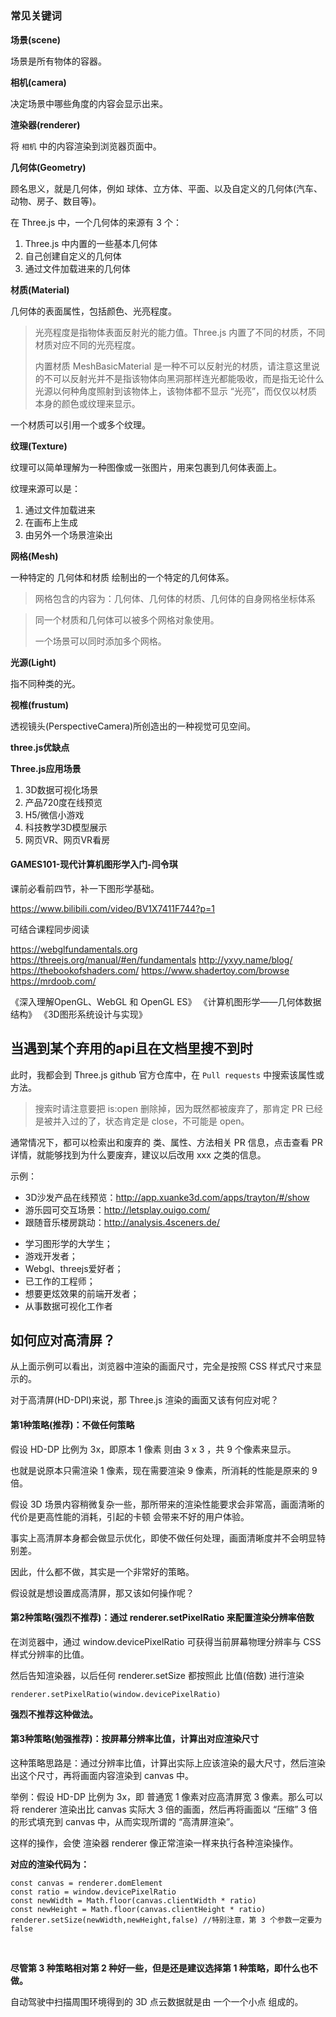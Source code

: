 # 


### 常见关键词

**场景(scene)**

场景是所有物体的容器。



**相机(camera)**

决定场景中哪些角度的内容会显示出来。



**渲染器(renderer)**

将 `相机` 中的内容渲染到浏览器页面中。


**几何体(Geometry)**

顾名思义，就是几何体，例如 球体、立方体、平面、以及自定义的几何体(汽车、动物、房子、数目等)。

在 Three.js 中，一个几何体的来源有 3 个：

1. Three.js 中内置的一些基本几何体
2. 自己创建自定义的几何体
3. 通过文件加载进来的几何体



**材质(Material)**

几何体的表面属性，包括颜色、光亮程度。

> 光亮程度是指物体表面反射光的能力值。Three.js 内置了不同的材质，不同材质对应不同的光亮程度。
>
> 内置材质 MeshBasicMaterial 是一种不可以反射光的材质，请注意这里说的不可以反射光并不是指该物体向黑洞那样连光都能吸收，而是指无论什么光源以何种角度照射到该物体上，该物体都不显示 “光亮”，而仅仅以材质本身的颜色或纹理来显示。

一个材质可以引用一个或多个纹理。

**纹理(Texture)**

纹理可以简单理解为一种图像或一张图片，用来包裹到几何体表面上。

纹理来源可以是：

1. 通过文件加载进来
2. 在画布上生成
3. 由另外一个场景渲染出



**网格(Mesh)**

一种特定的 几何体和材质 绘制出的一个特定的几何体系。

> 网格包含的内容为：几何体、几何体的材质、几何体的自身网格坐标体系

> 同一个材质和几何体可以被多个网格对象使用。
>
> 一个场景可以同时添加多个网格。

**光源(Light)**

指不同种类的光。

**视椎(frustum)**

透视镜头(PerspectiveCamera)所创造出的一种视觉可见空间。




**three.js优缺点**



**Three.js应用场景**

1. 3D数据可视化场景
2. 产品720度在线预览
3. H5/微信小游戏
4. 科技教学3D模型展示
5. 网页VR、网页VR看房


#### GAMES101-现代计算机图形学入门-闫令琪

课前必看前四节，补一下图形学基础。

https://www.bilibili.com/video/BV1X7411F744?p=1


可结合课程同步阅读

https://webglfundamentals.org
https://threejs.org/manual/#en/fundamentals
http://yxyy.name/blog/
https://thebookofshaders.com/
https://www.shadertoy.com/browse
https://mrdoob.com/



《深入理解OpenGL、WebGL 和 OpenGL ES》
《计算机图形学——几何体数据结构》
《3D图形系统设计与实现》


## 当遇到某个弃用的api且在文档里搜不到时
此时，我都会到 Three.js github 官方仓库中，在 `Pull requests` 中搜索该属性或方法。

> 搜索时请注意要把 is:open 删除掉，因为既然都被废弃了，那肯定 PR 已经是被并入过的了，状态肯定是 close，不可能是 open。

通常情况下，都可以检索出和废弃的 类、属性、方法相关 PR 信息，点击查看 PR 详情，就能够找到为什么要废弃，建议以后改用 xxx 之类的信息。


示例：
* 3D沙发产品在线预览：http://app.xuanke3d.com/apps/trayton/#/show
* 游乐园可交互场景：http://letsplay.ouigo.com/
* 跟随音乐楼房跳动：http://analysis.4sceners.de/



- 学习图形学的大学生；
- 游戏开发者；
- Webgl、threejs爱好者；
- 已工作的工程师；
- 想要更炫效果的前端开发者；
- 从事数据可视化工作者


## 如何应对高清屏？

从上面示例可以看出，浏览器中渲染的画面尺寸，完全是按照 CSS 样式尺寸来显示的。

对于高清屏(HD-DPI)来说，那 Three.js 渲染的画面又该有何应对呢？

#### 第1种策略(推荐)：不做任何策略

假设 HD-DP 比例为 3x，即原本 1 像素 则由  3 x 3 ，共 9 个像素来显示。

也就是说原本只需渲染 1 像素，现在需要渲染 9 像素，所消耗的性能是原来的 9 倍。

假设 3D 场景内容稍微复杂一些，那所带来的渲染性能要求会非常高，画面清晰的代价是更高性能的消耗，引起的卡顿 会带来不好的用户体验。

事实上高清屏本身都会做显示优化，即使不做任何处理，画面清晰度并不会明显特别差。

因此，什么都不做，其实是一个非常好的策略。

假设就是想设置成高清屏，那又该如何操作呢？

#### 第2种策略(强烈不推荐)：通过 renderer.setPixelRatio 来配置渲染分辨率倍数

在浏览器中，通过 window.devicePixelRatio 可获得当前屏幕物理分辨率与 CSS 样式分辨率的比值。

然后告知渲染器，以后任何 renderer.setSize 都按照此 比值(倍数) 进行渲染

```
renderer.setPixelRatio(window.devicePixelRatio)
```

**强烈不推荐这种做法。**


#### 第3种策略(勉强推荐)：按屏幕分辨率比值，计算出对应渲染尺寸

这种策略思路是：通过分辨率比值，计算出实际上应该渲染的最大尺寸，然后渲染出这个尺寸，再将画面内容渲染到 canvas 中。

举例：假设 HD-DP 比例为 3x，即 普通宽 1 像素对应高清屏宽 3 像素。那么可以将 renderer 渲染出比 canvas 实际大 3 倍的画面，然后再将画面以 “压缩” 3 倍的形式填充到 canvas 中，从而实现所谓的 “高清屏渲染”。

这样的操作，会使 渲染器 renderer 像正常渲染一样来执行各种渲染操作。

**对应的渲染代码为：**

```
const canvas = renderer.domElement
const ratio = window.devicePixelRatio
const newWidth = Math.floor(canvas.clientWidth * ratio)
const newHeight = Math.floor(canvas.clientHeight * ratio)
renderer.setSize(newWidth,newHeight,false) //特别注意，第 3 个参数一定要为 false
```

<br>

**尽管第 3 种策略相对第 2 种好一些，但是还是建议选择第 1 种策略，即什么也不做。**


自动驾驶中扫描周围环境得到的 3D 点云数据就是由 一个一个小点 组成的。


